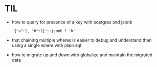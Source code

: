 # TIL
* how to query for presence of a key with postgres and jsonb
  ```
  '{"a":1, "b":2}'::jsonb ? 'b'
  ```

* that chaining multiple wheres is easier to debug and understand than using a single where with plain sql

* how to migrate up and down with globalize and maintain the migrated data
